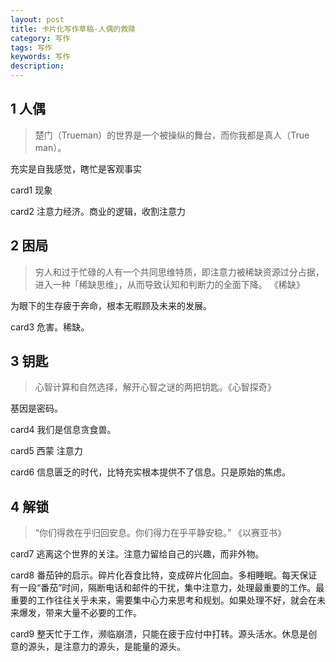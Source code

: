 ```yaml
---
layout: post
title: 卡片化写作草稿-人偶的救赎
category: 写作
tags: 写作
keywords: 写作
description: 
---
```


## 1 人偶

> 楚门（Trueman）的世界是一个被操纵的舞台，而你我都是真人（True man）。

充实是自我感觉，瞎忙是客观事实

card1  现象

card2 注意力经济。商业的逻辑，收割注意力

## 2 困局
> 穷人和过于忙碌的人有一个共同思维特质，即注意力被稀缺资源过分占据，进入一种「稀缺思维」，从而导致认知和判断力的全面下降。 《稀缺》

为眼下的生存疲于奔命，根本无暇顾及未来的发展。

card3 危害。稀缺。


## 3 钥匙

> 心智计算和自然选择，解开心智之谜的两把钥匙。《心智探奇》

基因是密码。

card4 我们是信息贪食兽。

card5 西蒙 注意力

card6 信息匮乏的时代，比特充实根本提供不了信息。只是原始的焦虑。


## 4 解锁

> “你们得救在乎归回安息。你们得力在乎平静安稳。” 《以赛亚书》

card7 逃离这个世界的关注。注意力留给自己的兴趣，而非外物。

card8 番茄钟的启示。碎片化吞食比特，变成碎片化回血。多相睡眠。每天保证有一段“番茄”时间，隔断电话和邮件的干扰，集中注意力，处理最重要的工作。最重要的工作往往关乎未来，需要集中心力来思考和规划。如果处理不好，就会在未来爆发，带来大量不必要的工作。

card9 整天忙于工作，濒临崩溃，只能在疲于应付中打转。源头活水。休息是创意的源头，是注意力的源头，是能量的源头。


